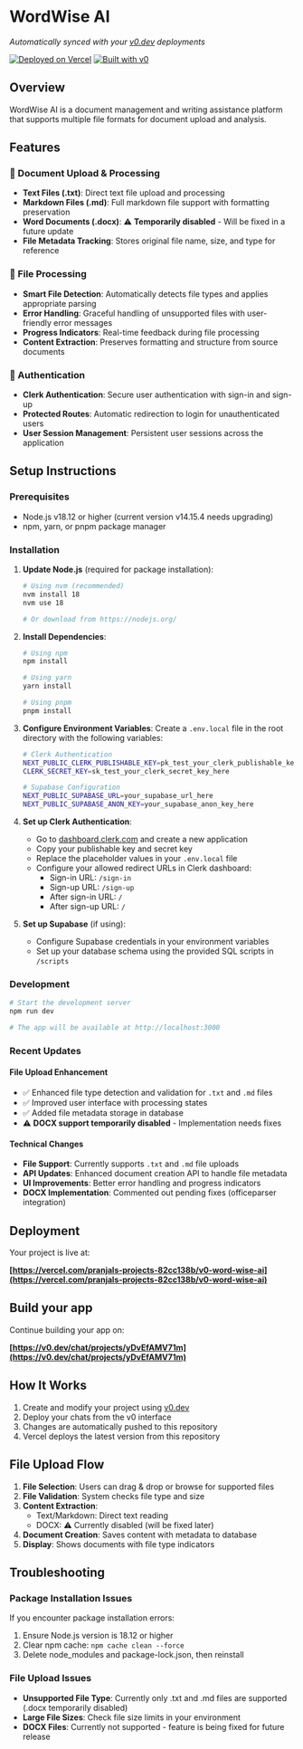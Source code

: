 # WordWise AI

*Automatically synced with your [v0.dev](https://v0.dev) deployments*

[![Deployed on Vercel](https://img.shields.io/badge/Deployed%20on-Vercel-black?style=for-the-badge&logo=vercel)](https://vercel.com/pranjals-projects-82cc138b/v0-word-wise-ai)
[![Built with v0](https://img.shields.io/badge/Built%20with-v0.dev-black?style=for-the-badge)](https://v0.dev/chat/projects/yDvEfAMV71m)

## Overview

WordWise AI is a document management and writing assistance platform that supports multiple file formats for document upload and analysis.

## Features

### 📄 Document Upload & Processing
- **Text Files (.txt)**: Direct text file upload and processing
- **Markdown Files (.md)**: Full markdown file support with formatting preservation
- **Word Documents (.docx)**: ⚠️ **Temporarily disabled** - Will be fixed in a future update
- **File Metadata Tracking**: Stores original file name, size, and type for reference

### 🔧 File Processing
- **Smart File Detection**: Automatically detects file types and applies appropriate parsing
- **Error Handling**: Graceful handling of unsupported files with user-friendly error messages
- **Progress Indicators**: Real-time feedback during file processing
- **Content Extraction**: Preserves formatting and structure from source documents

### 🔐 Authentication
- **Clerk Authentication**: Secure user authentication with sign-in and sign-up
- **Protected Routes**: Automatic redirection to login for unauthenticated users
- **User Session Management**: Persistent user sessions across the application

## Setup Instructions

### Prerequisites

- Node.js v18.12 or higher (current version v14.15.4 needs upgrading)
- npm, yarn, or pnpm package manager

### Installation

1. **Update Node.js** (required for package installation):
   ```bash
   # Using nvm (recommended)
   nvm install 18
   nvm use 18
   
   # Or download from https://nodejs.org/
   ```

2. **Install Dependencies**:
   ```bash
   # Using npm
   npm install
   
   # Using yarn
   yarn install
   
   # Using pnpm
   pnpm install
   ```

3. **Configure Environment Variables**:
   Create a `.env.local` file in the root directory with the following variables:
   
   ```bash
   # Clerk Authentication
   NEXT_PUBLIC_CLERK_PUBLISHABLE_KEY=pk_test_your_clerk_publishable_key_here
   CLERK_SECRET_KEY=sk_test_your_clerk_secret_key_here
   
   # Supabase Configuration
   NEXT_PUBLIC_SUPABASE_URL=your_supabase_url_here
   NEXT_PUBLIC_SUPABASE_ANON_KEY=your_supabase_anon_key_here
   ```

4. **Set up Clerk Authentication**:
   - Go to [dashboard.clerk.com](https://dashboard.clerk.com) and create a new application
   - Copy your publishable key and secret key
   - Replace the placeholder values in your `.env.local` file
   - Configure your allowed redirect URLs in Clerk dashboard:
     - Sign-in URL: `/sign-in`
     - Sign-up URL: `/sign-up`
     - After sign-in URL: `/`
     - After sign-up URL: `/`

5. **Set up Supabase** (if using):
   - Configure Supabase credentials in your environment variables
   - Set up your database schema using the provided SQL scripts in `/scripts`

### Development

```bash
# Start the development server
npm run dev

# The app will be available at http://localhost:3000
```

### Recent Updates

#### File Upload Enhancement
- ✅ Enhanced file type detection and validation for `.txt` and `.md` files
- ✅ Improved user interface with processing states
- ✅ Added file metadata storage in database
- ⚠️ **DOCX support temporarily disabled** - Implementation needs fixes

#### Technical Changes
- **File Support**: Currently supports `.txt` and `.md` file uploads
- **API Updates**: Enhanced document creation API to handle file metadata
- **UI Improvements**: Better error handling and progress indicators
- **DOCX Implementation**: Commented out pending fixes (officeparser integration)

## Deployment

Your project is live at:

**[https://vercel.com/pranjals-projects-82cc138b/v0-word-wise-ai](https://vercel.com/pranjals-projects-82cc138b/v0-word-wise-ai)**

## Build your app

Continue building your app on:

**[https://v0.dev/chat/projects/yDvEfAMV71m](https://v0.dev/chat/projects/yDvEfAMV71m)**

## How It Works

1. Create and modify your project using [v0.dev](https://v0.dev)
2. Deploy your chats from the v0 interface
3. Changes are automatically pushed to this repository
4. Vercel deploys the latest version from this repository

## File Upload Flow

1. **File Selection**: Users can drag & drop or browse for supported files
2. **File Validation**: System checks file type and size
3. **Content Extraction**: 
   - Text/Markdown: Direct text reading
   - DOCX: ⚠️ Currently disabled (will be fixed later)
4. **Document Creation**: Saves content with metadata to database
5. **Display**: Shows documents with file type indicators

## Troubleshooting

### Package Installation Issues
If you encounter package installation errors:
1. Ensure Node.js version is 18.12 or higher
2. Clear npm cache: `npm cache clean --force`
3. Delete node_modules and package-lock.json, then reinstall

### File Upload Issues
- **Unsupported File Type**: Currently only .txt and .md files are supported (.docx temporarily disabled)
- **Large File Sizes**: Check file size limits in your environment
- **DOCX Files**: Currently not supported - feature is being fixed for future release
